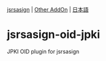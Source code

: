 [jsrsasign](https://github.com/kjur/jsrsasign/) | [Other AddOn](https://github.com/kjur/jsrsasign/wiki/jsrsasign-Add-On) | [日本語](README.ja.md)

# jsrsasign-oid-jpki
JPKI OID plugin for jsrsasign
